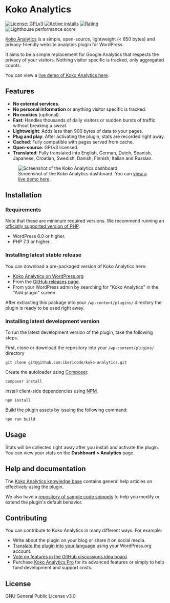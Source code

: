 Koko Analytics
===========
[![License: GPLv3](https://img.shields.io/badge/License-GPLv3-blue.svg)](https://raw.githubusercontent.com/ibericode/koko-analytics/master/LICENSE)
[![Active installs](https://img.shields.io/wordpress/plugin/installs/koko-analytics.svg)](https://wordpress.org/plugins/koko-analytics/advanced/)
[![Rating](https://img.shields.io/wordpress/plugin/r/koko-analytics.svg)](https://wordpress.org/support/plugin/koko-analytics/reviews/)
![Lighthouse performance score](https://raw.githubusercontent.com/ibericode/koko-analytics/master/assets/src/github/lighthouse_performance.svg)

[Koko Analytics](https://www.kokoanalytics.com/) is a simple, open-source, lightweight (< 850 bytes) and privacy-friendly website analytics plugin for WordPress.

It aims to be a simple replacement for Google Analytics that respects the privacy of your visitors. Nothing visitor specific is tracked, only aggregated counts.

You can view a [live demo of Koko Analytics here](https://www.kokoanalytics.com/?koko-analytics-dashboard).

## Features

- **No external services**.
- **No personal information** or anything visitor specific is tracked.
- **No cookies** (optional).
- **Fast**: Handles thousands of daily visitors or sudden bursts of traffic without breaking a sweat.
- **Lightweight**: Adds less than 900 bytes of data to your pages.
- **Plug and play**: After activating the plugin, stats are recorded right away.
- **Cached**: Fully compatible with pages served from cache.
- **Open-source**: GPLv3 licensed.
- **Translated**: Fully translated into English, German, Dutch, Spanish, Japanese, Croatian, Swedish, Danish, Finnish, Italian and Russian.


<figure>
  <img src="https://github.com/ibericode/koko-analytics/raw/master/assets/src/img/screenshot-1-830x447.png?v=1" alt="Screenshot of the Koko Analytics dashboard" loading="lazy" />
  <figcaption>Screenshot of the Koko Analytics dashboard. You can <a href="https://www.kokoanalytics.com/?koko-analytics-dashboard">view a live demo here</a>.</figcaption>
</figure>


## Installation

### Requirements

Note that these are minimum required versions. We recommend running an [officially supported version of PHP](https://www.php.net/supported-versions).

- WordPress 6.0 or higher.
- PHP 7.3 or higher.

### Installing latest stable release

You can download a pre-packaged version of Koko Analytics here:

- [Koko Analytics on WordPress.org](https://wordpress.org/plugins/koko-analytics/)
- From the [GitHub releases page](https://github.com/ibericode/koko-analytics/releases).
- From your WordPress admin by searching for "Koko Analytics" in the "Add plugin" screen.

After extracting this package into your `/wp-content/plugins/` directory the plugin is ready to be used right away.

### Installing latest development version

To run the latest development version of the plugin, take the following steps.

First, clone or download the repository into your `/wp-content/plugins/` directory

```
git clone git@github.com:ibericode/koko-analytics.git
```

Create the autoloader using [Composer](https://getcomposer.org/).
```
composer install
```

Install client-side dependencies using [NPM](https://docs.npmjs.com/cli/configuring-npm/install).
```
npm install
```

Build the plugin assets by issuing the following command:
```
npm run build
```

## Usage

Stats will be collected right away after you install and activate the plugin.
You can view your stats on the **Dashboard > Analytics** page.

## Help and documentation

The [Koko Analytics knowledge base](https://www.kokoanalytics.com/kb/) contains general help articles on effectively using the plugin.

We also have a [repository of sample code snippets](https://github.com/ibericode/koko-analytics/tree/master/code-snippets) to help you modify or extend the plugin's default behavior.

## Contributing

You can contribute to Koko Analytics in many different ways. For example:

- Write about the plugin on your blog or share it on social media.
- [Translate the plugin into your language](https://translate.wordpress.org/projects/wp-plugins/koko-analytics/stable/) using your WordPress.org account.
- [Vote on features in the GitHub discussions idea board](https://github.com/ibericode/koko-analytics/discussions?discussions_q=is%3Aopen+sort%3Atop).
- Purchase [Koko Analytics Pro](https://www.kokoanalytics.com/pricing/) for its advanced features or simply to help fund development and support costs.

## License

GNU General Public License v3.0
